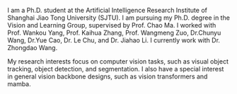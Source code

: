 I am a Ph.D. student at the Artificial Intelligence Research Institute of Shanghai Jiao Tong University (SJTU). I am pursuing my Ph.D. degree in the Vision and Learning Group, supervised by Prof. Chao Ma. I worked with Prof. Wankou Yang, Prof. Kaihua Zhang, Prof. Wangmeng Zuo, Dr.Chunyu Wang, Dr.Yue Cao, Dr. Le Chu, and Dr. Jiahao Li. I currently work with Dr. Zhongdao Wang.

My research interests focus on computer vision tasks, such as visual object tracking, object detection, and segmentation. I also have a special interest in general vision backbone designs, such as vision transformers and mamba.


